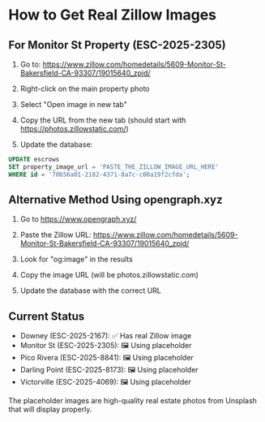 # How to Get Real Zillow Images

## For Monitor St Property (ESC-2025-2305)

1. Go to: https://www.zillow.com/homedetails/5609-Monitor-St-Bakersfield-CA-93307/19015640_zpid/

2. Right-click on the main property photo

3. Select "Open image in new tab"

4. Copy the URL from the new tab (should start with https://photos.zillowstatic.com/)

5. Update the database:
```sql
UPDATE escrows 
SET property_image_url = 'PASTE_THE_ZILLOW_IMAGE_URL_HERE'
WHERE id = '70656a01-2182-4371-8a7c-c00a19f2cfda';
```

## Alternative Method Using opengraph.xyz

1. Go to https://www.opengraph.xyz/

2. Paste the Zillow URL: https://www.zillow.com/homedetails/5609-Monitor-St-Bakersfield-CA-93307/19015640_zpid/

3. Look for "og:image" in the results

4. Copy the image URL (will be photos.zillowstatic.com)

5. Update the database with the correct URL

## Current Status

- Downey (ESC-2025-2167): ✅ Has real Zillow image
- Monitor St (ESC-2025-2305): 🖼️ Using placeholder
- Pico Rivera (ESC-2025-8841): 🖼️ Using placeholder  
- Darling Point (ESC-2025-8173): 🖼️ Using placeholder
- Victorville (ESC-2025-4069): 🖼️ Using placeholder

The placeholder images are high-quality real estate photos from Unsplash that will display properly.